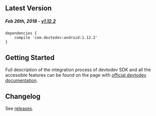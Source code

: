 Latest Version 
--------------
##### _Feb 26th, 2018_ - [v1.12.2](https://github.com/devtodev-analytics/android-sdk/releases/latest)

```
dependencies {
    compile 'com.devtodev:android:1.12.2'
}
```

Getting Started
---------------
Full description of the integration process of devtodev SDK and all the accessible features can be found on the page with [official devtodev documentation](https://www.devtodev.com/help/39).

Changelog
---------
See [releases](https://github.com/devtodev-analytics/android-sdk/releases/).
